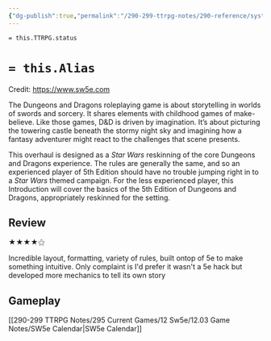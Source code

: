 ```yaml
---
{"dg-publish":true,"permalink":"/290-299-ttrpg-notes/290-reference/systems/sys-small/star-wars-5e/"}
---
```


`= this.TTRPG.status`

# `= this.Alias`
Credit: https://www.sw5e.com

The Dungeons and Dragons roleplaying game is about storytelling in worlds of swords and sorcery. It shares elements with childhood games of make-believe. Like those games, D&D is driven by imagination. It’s about picturing the towering castle beneath the stormy night sky and imagining how a fantasy adventurer might react to the challenges that scene presents.

This overhaul is designed as a _Star Wars_ reskinning of the core Dungeons and Dragons experience. The rules are generally the same, and so an experienced player of 5th Edition should have no trouble jumping right in to a _Star Wars_ themed campaign. For the less experienced player, this Introduction will cover the basics of the 5th Edition of Dungeons and Dragons, appropriately reskinned for the setting.

## Review

★★★★⚝ 

Incredible layout, formatting, variety of rules, built ontop of 5e to make something intuitive.
Only complaint is I'd prefer it wasn't a 5e hack but developed more mechanics to tell its own story

## Gameplay

[[290-299 TTRPG Notes/295 Current Games/12 Sw5e/12.03 Game Notes/SW5e Calendar\|SW5e Calendar]]
